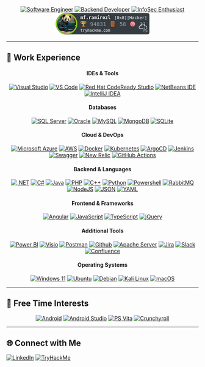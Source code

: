 <div align="center">

[![Software Engineer](https://img.shields.io/badge/Software%20Engineer-darkgreen?style=for-the-badge)](https://github.com/mf-rl)
[![Backend Developer](https://img.shields.io/badge/Backend%20Developer-yellow?style=for-the-badge)](https://github.com/mf-rl)
[![InfoSec Enthusiast](https://img.shields.io/badge/InfoSec%20Enthusiast-darkred?style=for-the-badge)](https://github.com/mf-rl)
<br/>
[![Profile Image](https://raw.githubusercontent.com/YawarPandar/YawarPandar/master/images/mf.ramirezl.png)](https://tryhackme.com/p/mf.ramirezl)

</div>

---

## 💼 Work Experience

<div align="center">

#### IDEs & Tools
[![Visual Studio](https://custom-icon-badges.demolab.com/badge/Visual%20Studio-5C2D91.svg?&logo=visualstudio&logoColor=white)](https://visualstudio.microsoft.com/vs/)
[![VS Code](https://custom-icon-badges.demolab.com/badge/Visual%20Studio%20Code-0078d7.svg?logo=vsc&logoColor=white)](https://code.visualstudio.com/)
[![Red Hat CodeReady Studio](https://img.shields.io/badge/CodeReady%20Studio-white?style=flat&logo=red-hat&logoColor=red)](https://www.redhat.com/en/technologies/jboss-middleware/codeready-studio)
[![NetBeans IDE](https://img.shields.io/badge/NetBeans%20IDE-1B6AC6.svg?logo=apache-netbeans-ide&logoColor=white)](#)
[![IntelliJ IDEA](https://img.shields.io/badge/IntelliJIDEA-000000.svg?logo=intellij-idea&logoColor=white)](#)

#### Databases
[![SQL Server](https://custom-icon-badges.demolab.com/badge/Microsoft%20SQL%20Server-CC2927?logo=mssqlserver-white&logoColor=white)](https://www.microsoft.com/en-us/sql-server/sql-server-2019)
[![Oracle](https://custom-icon-badges.demolab.com/badge/Oracle-F80000?logo=oracle&logoColor=fff)](https://www.oracle.com/database/)
[![MySQL](https://img.shields.io/badge/MySQL-4479A1?logo=mysql&logoColor=fff)](https://www.mysql.com/)
[![MongoDB](https://img.shields.io/badge/MongoDB-%234ea94b.svg?logo=mongodb&logoColor=white)](https://www.mongodb.com/)
[![SQLite](https://img.shields.io/badge/SQLite-%2307405e.svg?logo=sqlite&logoColor=white)](#)

#### Cloud & DevOps
[![Microsoft Azure](https://custom-icon-badges.demolab.com/badge/Microsoft%20Azure-0089D6?logo=msazure&logoColor=white)](https://azure.microsoft.com/en-us/)
[![AWS](https://custom-icon-badges.demolab.com/badge/AWS-%23FF9900.svg?logo=aws&logoColor=white)](https://aws.amazon.com/)
[![Docker](https://img.shields.io/badge/Docker-2496ED?logo=docker&logoColor=fff)](https://www.docker.com/)
[![Kubernetes](https://img.shields.io/badge/Kubernetes-326CE5?logo=kubernetes&logoColor=fff)](https://kubernetes.io/)
[![ArgoCD](https://img.shields.io/badge/ArgoCD-white?style=flat&logo=argo&logoColor=orange)](https://argo-cd.readthedocs.io/en/stable/)
[![Jenkins](https://img.shields.io/badge/Jenkins-D24939?logo=jenkins&logoColor=white)](https://www.jenkins.io/)
[![Swagger](https://img.shields.io/badge/Swagger-white?style=flat&logo=swagger&logoColor=green)](https://swagger.io/)
[![New Relic](https://img.shields.io/badge/New%20Relic-white?style=flat&logo=newrelic&logoColor=green)](https://newrelic.com/)
[![GitHub Actions](https://img.shields.io/badge/GitHub_Actions-2088FF?logo=github-actions&logoColor=white)](#)

#### Backend & Languages
[![.NET](https://img.shields.io/badge/.NET-white?style=flat&logo=.net&logoColor=purple)](https://dotnet.microsoft.com/)
[![C#](https://custom-icon-badges.demolab.com/badge/C%23-%23239120.svg?logo=cshrp&logoColor=white)](https://docs.microsoft.com/en-us/dotnet/csharp/)
[![Java](https://img.shields.io/badge/Java-%23ED8B00.svg?logo=openjdk&logoColor=white)](https://www.java.com/)
[![PHP](https://img.shields.io/badge/PHP-white?style=flat&logo=php&logoColor=blueviolet)](https://www.php.net/)
[![C++](https://img.shields.io/badge/C++-%2300599C.svg?logo=c%2B%2B&logoColor=white)](https://en.cppreference.com/w/)
[![Python](https://img.shields.io/badge/Python-3776AB?logo=python&logoColor=fff)](https://www.python.org/)
[![Powershell](https://img.shields.io/badge/Powershell%20Scripting-white?style=flat&logo=powershell&logoColor=blue)](https://github.com/PowerShell/PowerShell)
[![RabbitMQ](https://img.shields.io/badge/RabbitMQ-white?style=flat&logo=rabbitmq&logoColor=orange)](https://www.rabbitmq.com/)
[![NodeJS](https://img.shields.io/badge/Node.js-6DA55F?logo=node.js&logoColor=white)](#)
[![JSON](https://img.shields.io/badge/JSON-000?logo=json&logoColor=fff)](#)
[![YAML](https://img.shields.io/badge/YAML-CB171E?logo=yaml&logoColor=fff)](#)

#### Frontend & Frameworks
[![Angular](https://img.shields.io/badge/Angular-%23DD0031.svg?logo=angular&logoColor=white)](https://angular.io/)
[![JavaScript](https://img.shields.io/badge/JavaScript-F7DF1E?logo=javascript&logoColor=000)](https://www.javascript.com/)
[![TypeScript](https://img.shields.io/badge/TypeScript-3178C6?logo=typescript&logoColor=fff)](https://www.typescriptlang.org/)
[![jQuery](https://img.shields.io/badge/jQuery-0769AD?logo=jquery&logoColor=fff)](https://jquery.com/)

#### Additional Tools
[![Power BI](https://custom-icon-badges.demolab.com/badge/Power%20BI-F1C912?logo=power-bi&logoColor=fff)](https://powerbi.microsoft.com/)
[![Visio](https://img.shields.io/badge/Microsoft%20Visio-white?style=flat&logo=microsoft-visio&logoColor=blue)](https://office.live.com/start/visio.aspx)
[![Postman](https://img.shields.io/badge/Postman-white?style=flat&logo=postman&logoColor=orange)](https://www.postman.com/)
[![Github](https://img.shields.io/badge/GitHub-%23121011.svg?logo=github&logoColor=white)](https://github.com/)
[![Apache Server](https://img.shields.io/badge/Apache%20HTTP%20Server-white?style=flat&logo=apache&logoColor=red)](https://httpd.apache.org/)
[![Jira](https://img.shields.io/badge/Jira-0052CC?logo=jira&logoColor=fff)](#)
[![Slack](https://img.shields.io/badge/Slack-4A154B?logo=slack&logoColor=fff)](#)
[![Confluence](https://img.shields.io/badge/Confluence-172B4D?logo=confluence&logoColor=fff)](#)

#### Operating Systems
[![Windows 11](https://custom-icon-badges.demolab.com/badge/Windows-0078D6?logo=windows11&logoColor=white)](https://www.microsoft.com/en-us/software-download/windows11)
[![Ubuntu](https://img.shields.io/badge/Ubuntu-E95420?logo=ubuntu&logoColor=white)](https://ubuntu.com/)
[![Debian](https://img.shields.io/badge/Debian-A81D33?logo=debian&logoColor=fff)](https://www.debian.org/)
[![Kali Linux](https://img.shields.io/badge/Kali%20Linux-557C94?logo=kalilinux&logoColor=fff)](#)
[![macOS](https://img.shields.io/badge/macOS-000000?logo=apple&logoColor=F0F0F0)](#)

</div>

---

## 🎯 Free Time Interests

<div align="center">

[![Android](https://img.shields.io/badge/Android-3DDC84?logo=android&logoColor=white)](https://www.android.com/)
[![Android Studio](https://img.shields.io/badge/Android%20Studio-white?style=flat&logo=android-studio&logoColor=green)](https://developer.android.com/studio/)
[![PS Vita](https://img.shields.io/badge/PS%20Vita-white?style=flat&logo=playstation-vita&logoColor=blue)](https://en.wikipedia.org/wiki/PlayStation_Vita)
[![Crunchyroll](https://img.shields.io/badge/Crunchyroll-white?style=flat&logo=crunchyroll&logoColor=orange)](https://www.crunchyroll.com/)

</div>

---

## 🌐 Connect with Me

[![LinkedIn](https://img.shields.io/badge/LinkedIn-blue?style=flat&logo=linkedin)](https://www.linkedin.com/in/mauricioramirezrl/)
[![TryHackMe](https://img.shields.io/badge/TryHackMe-green?style=flat&logo=tryhackme)](https://tryhackme.com/p/mf.ramirezl)
